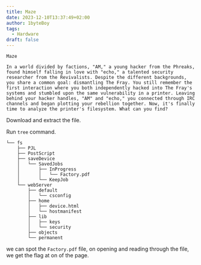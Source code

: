 ```yaml
---
title: Maze 
date: 2023-12-10T13:37:49+02:00
author: 1byteBoy
tags:
  - Hardware
draft: false
---
```


```
Maze

In a world divided by factions, "AM," a young hacker from the Phreaks, found himself falling in love with "echo," a talented security researcher from the Revivalists. Despite the different backgrounds, you share a common goal: dismantling The Fray. You still remember the first interaction where you both independently hacked into The Fray's systems and stumbled upon the same vulnerability in a printer. Leaving behind your hacker handles, "AM" and "echo," you connected through IRC channels and began plotting your rebellion together. Now, it's finally time to analyze the printer's filesystem. What can you find?
```

Download and extract the file. 

Run `tree` command. 

```
└── fs
    ├── PJL
    ├── PostScript
    ├── saveDevice
    │   └── SavedJobs
    │       ├── InProgress
    │       │   └── Factory.pdf
    │       └── KeepJob
    └── webServer
        ├── default
        │   └── csconfig
        ├── home
        │   ├── device.html
        │   └── hostmanifest
        ├── lib
        │   ├── keys
        │   └── security
        ├── objects
        └── permanent
```

we can spot the `Factory.pdf` file, on opening and reading through the file, we get the flag at on of the page.
